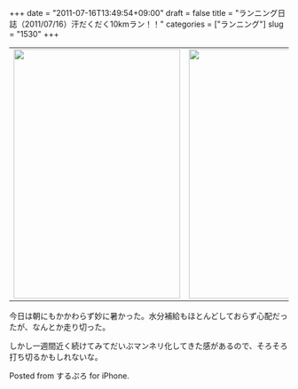 +++
date = "2011-07-16T13:49:54+09:00"
draft = false
title = "ランニング日誌（2011/07/16）汗だくだく10kmラン！！"
categories = ["ランニング"]
slug = "1530"
+++

<!--more-->
<table>
<tr>
<td>
<img src="http://knk-n.com/images/2011/07/slooProImg_20110716134251.png" alt="" width="300" height="450" class="slooProImg" /></td>
<td>
<img alt="" src="http://knk-n.com/images/2011/07/slooProImg_20110716134307.png" width="300" height="450" class="slooProImg" /></td>
</tr>
</table>

今日は朝にもかかわらず妙に暑かった。水分補給もほとんどしておらず心配だったが、なんとか走り切った。

しかし一週間近く続けてみてだいぶマンネリ化してきた感があるので、そろそろ打ち切るかもしれないな。


Posted from するぷろ for iPhone.
